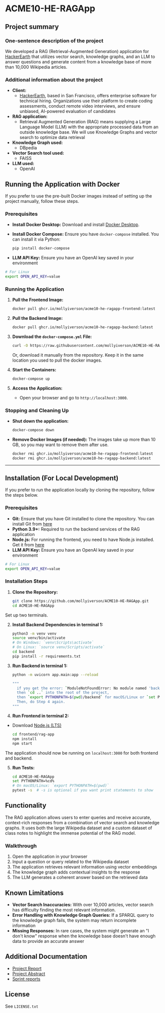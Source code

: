 # ACME10-HE-RAGApp

## Project summary

### One-sentence description of the project

We developed a RAG (Retrieval-Augmented Generation) application for [HackerEarth](https://www.hackerearth.com/) that utilizes vector search, knowledge graphs, and an LLM to answer questions and generate content from a knowledge base of more than 10,000 Wikipedia articles.

### Additional information about the project

- **Client:**
  - [HackerEarth](https://www.hackerearth.com/), based in San Francisco, offers enterprise software for technical hiring. Organizations use their platform to create coding assessments, conduct remote video interviews, and ensure unbiased, AI-powered evaluation of candidates
- **RAG application:**
  - Retrieval Augmented Generation (RAG) means supplying a Large Language Model (LLM) with the appropriate processed data from an outside knowledge base. We will use Knowledge Graphs and vector search to optimize data retrieval
- **Knowledge Graph used:**
  - DBpedia
- **Vector Search tool used:**
  - FAISS
- **LLM used:**
  - OpenAI

## Running the Application with Docker

If you prefer to use the pre-built Docker images instead of setting up the project manually, follow these steps.

### Prerequisites

- **Install Docker Desktop:** Download and install [Docker Desktop](https://www.docker.com/products/docker-desktop/).
- **Install Docker Compose:** Ensure you have `docker-compose` installed. You can install it via Python:

  ```bash
  pip install docker-compose
  ```

- **LLM API Key:** Ensure you have an OpenAI key saved in your environment

```bash
# For Linux
export OPEN_API_KEY=value
```

### Running the Application

1. **Pull the Frontend Image:**

   ```bash
   docker pull ghcr.io/mollyiverson/acme10-he-ragapp-frontend:latest
   ```

2. **Pull the Backend Image:**

   ```bash
   docker pull ghcr.io/mollyiverson/acme10-he-ragapp-backend:latest
   ```

3. **Download the `docker-compose.yml` File:**

   ```bash
   curl -O https://raw.githubusercontent.com/mollyiverson/ACME10-HE-RAGApp/main/docker-compose.yml
   ```

   Or, download it manually from the repository. Keep it in the same location you used to pull the docker images.

4. **Start the Containers:**

   ```bash
   docker-compose up
   ```

5. **Access the Application:**
   - Open your browser and go to `http://localhost:3000`.

### Stopping and Cleaning Up

- **Shut down the application:**

  ```bash
  docker-compose down
  ```

- **Remove Docker Images (if needed):**
  The images take up more than 10 GB, so you may want to remove them after use.
  ```bash
  docker rmi ghcr.io/mollyiverson/acme10-he-ragapp-frontend:latest
  docker rmi ghcr.io/mollyiverson/acme10-he-ragapp-backend:latest
  ```

---

## Installation (For Local Development)

If you prefer to run the application locally by cloning the repository, follow the steps below.

### Prerequisites

- **Git:** Ensure that you have Git installed to clone the repository. You can install Git from [here](https://git-scm.com/book/en/v2/Getting-Started-Installing-Git)
- **Python 3.9+:** Required to run the backend services of the RAG application
- **Node.js:** For running the frontend, you need to have Node.js installed. Get it from [here](https://nodejs.org/en/)
- **LLM API Key:** Ensure you have an OpenAI key saved in your environment

```bash
# For Linux
export OPEN_API_KEY=value
```

### Installation Steps

1. **Clone the Repository:**
   ```bash
   git clone https://github.com/mollyiverson/ACME10-HE-RAGApp.git
   cd ACME10-HE-RAGApp
   ```

Set up two terminals.

2. **Install Backend Dependencies in terminal 1:**

   ```bash
   python3 -m venv venv
   source venv/bin/activate
   # On Windows: `venv\Scripts\activate`
   # On Linux: `source venv/Scripts/activate`
   cd backend
   pip install -r requirements.txt
   ```

3. **Run Backend in terminal 1:**

   ```bash
   python -m uvicorn app.main:app --reload

   """
     if you get the error: `ModuleNotFoundError: No module named 'backend'`,
     then `cd ..` into the root of the project,
     then `export PYTHONPATH=$(pwd)/backend` for macOS/Linux or `set PYTHONPATH=%cd%` for Windows.
     Then, do Step 4 again.
   """
   ```

4. **Run Frontend in terminal 2:**

- Download [Node.js (LTS)](https://nodejs.org/en)
  ```bash
  cd frontend/rag-app
  npm install
  npm start
  ```

The application should now be running on `localhost:3000` for both frontend and backend.

5. **Run Tests:**
   ```bash
   cd ACME10-HE-RAGApp
   set PYTHONPATH=%cd%
   # On macOS/Linux: `export PYTHONPATH=$(pwd)`
   pytest -s  # -s is optional if you want print statements to show
   ```

## Functionality

The RAG application allows users to enter queries and receive accurate, context-rich responses from a combination of vector search and knowledge graphs. It uses both the large Wikipedia dataset and a custom dataset of class notes to highlight the immense potential of the RAG model.

### Walkthrough

1. Open the application in your browser
2. Input a question or query related to the Wikipedia dataset
3. The application retrieves relevant information using vector embeddings
4. The knowledge graph adds contextual insights to the response
5. The LLM generates a coherent answer based on the retrieved data

## Known Limitations

- **Vector Search Inaccuracies:** With over 10,000 articles, vector search has difficulty finding the most relevant information.
- **Error Handling with Knowledge Graph Queries:** If a SPARQL query to the knowledge graph fails, the system may return incomplete information
- **Missing Responses:** In rare cases, the system might generate an "I don't know" response when the knowledge base doesn't have enough data to provide an accurate answer

## Additional Documentation

- [Project Report](docs/project-report/RAGApp-FinalReport.pdf)
- [Project Abstract](docs/project-report/Project-Abstract.pdf)
- [Sprint reports](docs/sprint-reports/)

## License

See `LICENSE.txt`
